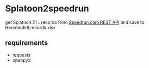 # Splatoon2speedrun

get Splatoon 2 IL records from [Speedrun.com REST API](https://github.com/speedruncomorg/api) and save to HeromodeILrecords.xlsx

## requirements

- requests
- openpyxl